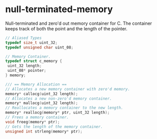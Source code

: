 # null-terminated-memory
Null-terminated and zero'd out memory container for C. The container keeps track of both the point and the length of the pointer.
```C
// Aliased Types
typedef size_t uint_32;
typedef unsigned char uint_08;

// Memory Container.
typedef struct c_memory {
 uint_32 length;
 uint_08* pointer;
} memory;

/// == Memory Allocation ==
// Allocates a new memory container with zero'd memory.
memory* callocg(uint_32 length);
// Allocates a new non-zero'd memory container.
memory* mallocg(uint_32 length);
// Reallocates a memory container to the new length.
memory* reallocg(memory* ptr, uint_32 length);
// Frees a memory container.
void freeg(memory* ptr);
// Gets the length of the memory container.
unsigned int strleng(memory* ptr);
```
